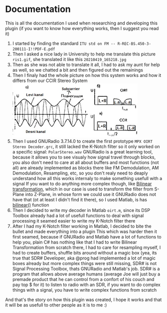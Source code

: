 # Documentation
This is all the documentation I used when researching and developing this plugin (if you want to know how everything works, then I suggest you read it)

1. I started by finding the standard ``ITU std on FM -- R-REC-BS.450-3-200111-I!!PDF-E.pdf``
2. Then I asked a nice lady in University to help me translate this picture ``ris1.gif``, she translated it like this ``20210419_165218.jpg``
3. Then as she was not able to translate it all, I had to ask my aunt for help as well, so we chatted a bit and then figured out the remainings
4. Then I finaly had the whole picture on how this system works and how it differs from our CCIR Stereo System
 ![Polar Stereo Explanation](PolarStereoExplanation.jpg?raw=true "Polar Stereo Explanation")
5. Then I used GNURadio 3.7.14.0 to create the first prototype ``MPX OIRT Stereo Decoder.grc``, it still lacked the K-Notch filter so it only worked on a specific signal: ``PolarStereo.wav``
GNURadio is a great learning tool, because it allows you to see visualy how signal travel through blocks, you also don't need to care at all about buffers and most functions (not all) are already implemented 
as blocks there like FM Demodulation, AM Demodulation, Resampling, etc, so you don't realy need to deaply understand how all this works internaly to make something usefull with a signal
If you want to do anything more complex though, like [Bilinear transformation](https://www.math.hkust.edu.hk/~maykwok/courses/ma304/03_04/03MA304Conf.pdf), which in our case is used to transform the filter from S-Plane into Z-Plane, in whose form we could use it
GNURadio does not have that (ot at least I didn't find it there), so I used Matlab, is has [bilinear()](https://www.mathworks.com/help/signal/ref/bilinear.html) function
6. Then I decided to write my decoder in Matlab ``oirt.m``, since its DSP Toolbox already had a lot of usefull functions to deal with signal processing it seamed easier to write my K-Notch filter there
7. After I had my K-Notch filter working in Matlab, I decided to bite the bullet and made everything into a plugin
This which was harder then it first seamed, because if GNURadio and Matlab have a lot of functions to help you, plain C# has nothing like that
I had to write Bilinear Transformation from scratch there, I had to care for resampling myself, I had to create buffers, shuffle bits around without a magic box (yea, its true that SDR# Developer, aka @prog had implemented a lot of magic boxes already
but more complex things were still missing, SDR# is not Signal Processing Toolbox, thats GNURadio and Matlab's job. SDR# is a program that allows above average humans (average Joe will just buy a premade product that he can control from a confort of his couch and pay top $ for it) to listen to radio with an SDR, if you want to do complex things with a signal, you have to write complex functions from scratch

And that's the story on how this plugin was created, I hope it works and that it will be as usefull to other people as it is to me :)
